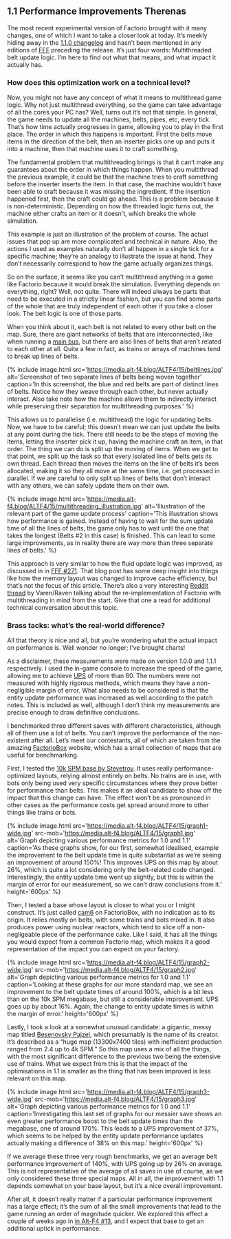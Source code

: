## 1.1 Performance Improvements <author>Therenas</author>

The most recent experimental version of Factorio brought with it many changes, one of which I want to take a closer look at today. It’s meekly hiding away in the [1.1.0 changelog](https://forums.factorio.com/viewtopic.php?p=521942#p521942) and hasn’t been mentioned in any editions of [FFF](https://factorio.com/blog/) preceding the release. It’s just four words: Multithreaded belt update logic. I’m here to find out what that means, and what impact it actually has.

### How does this optimization work on a technical level?

Now, you might not have any concept of what it means to multithread game logic. Why not just multithread everything, so the game can take advantage of all the cores your PC has? Well, turns out it’s not that simple. In general, the game needs to update all the machines, belts, pipes, etc, every tick. That’s how time actually progresses in game, allowing you to play in the first place. The order in which this happens is important. First the belts move items in the direction of the belt, then an inserter picks one up and puts it into a machine, then that machine uses it to craft something.

The fundamental problem that multithreading brings is that it can’t make any guarantees about the order in which things happen. When you multithread the previous example, it could be that the machine tries to craft something before the inserter inserts the item. In that case, the machine wouldn’t have been able to craft because it was missing the ingredient. If the insertion happened first, then the craft could go ahead. This is a problem because it is non-deterministic. Depending on how the threaded logic turns out, the machine either crafts an item or it doesn’t, which breaks the whole simulation.

This example is just an illustration of the problem of course. The actual issues that pop up are more complicated and technical in nature. Also, the actions I used as examples naturally don’t all happen in a single tick for a specific machine; they’re an analogy to illustrate the issue at hand. They don’t necessarily correspond to how the game actually organizes things.

So on the surface, it seems like you can’t multithread anything in a game like Factorio because it would break the simulation. Everything depends on everything, right? Well, not quite. There will indeed always be parts that need to be executed in a strictly linear fashion, but you can find some parts of the whole that are truly independent of each other if you take a closer look. The belt logic is one of those parts.

When you think about it, each belt is not related to every other belt on the map. Sure, there are giant networks of belts that are interconnected, like when running a [main bus](https://wiki.factorio.com/Tutorial:Main_bus), but there are also lines of belts that aren’t related to each other at all. Quite a few in fact, as trains or arrays of machines tend to break up lines of belts.

{% include image.html src='https://media.alt-f4.blog/ALTF4/15/beltlines.jpg' alt='Screenshot of two separate lines of belts being woven together' caption='In this screenshot, the blue and red belts are part of distinct lines of belts. Notice how they weave through each other, but never actually interact. Also take note how the machine allows them to indirectly interact while preserving their separation for multithreading purposes.' %}

This allows us to parallelise (i.e. multithread) the logic for updating belts. Now, we have to be careful; this doesn’t mean we can just update the belts at any point during the tick. There still needs to be the steps of moving the items, letting the inserter pick it up, having the machine craft an item, in that order. The thing we can do is split up the moving of items. When we get to that point, we split up the task so that every isolated line of belts gets its own thread. Each thread then moves the items on the line of belts it’s been allocated, making it so they all move at the same time, i.e. get processed in parallel. If we are careful to only split up lines of belts that don’t interact with any others, we can safely update them on their own.

{% include image.html src='https://media.alt-f4.blog/ALTF4/15/multithreading_illustration.jpg' alt='Illustration of the relevant part of the game update process' caption='This illustration shows how performance is gained. Instead of having to wait for the sum update time of all the lines of belts, the game only has to wait until the one that takes the longest (Belts #2 in this case) is finished. This can lead to some large improvements, as in reality there are way more than three separate lines of belts.' %}

This approach is very similar to how the fluid update logic was improved, as discussed in in [FFF #271](https://factorio.com/blog/post/fff-271). That blog post has some deep insight into things like how the memory layout was changed to improve cache efficiency, but that’s not the focus of this article. There’s also a very interesting [Reddit thread](https://www.reddit.com/r/factorio/comments/jizq1b/i_programmed_factorio_from_scratch_multithreaded/) by Varen/Raven talking about the re-implementation of Factorio with multithreading in mind from the start. Give that one a read for additional technical conversation about this topic.

### Brass tacks: what’s the real-world difference?

All that theory is nice and all, but you’re wondering what the actual impact on performance is. Well wonder no longer; I’ve brought charts!

As a disclaimer, these measurements were made on version 1.0.0 and 1.1.1 respectively. I used the in-game console to increase the speed of the game, allowing me to achieve [UPS](https://www.reddit.com/r/factorio/comments/5dmura/can_someone_explain_ups/) of more than 60. The numbers were not measured with highly rigorous methods, which means they have a non-negligible margin of error. What also needs to be considered is that the entity update performance was increased as well according to the patch notes. This is included as well, although I don’t think my measurements are precise enough to draw definitive conclusions.

I benchmarked three different saves with different characteristics, although all of them use a lot of belts. You can’t improve the performance of the non-existent after all. Let’s meet our contestants, all of which are taken from the amazing [FactorioBox](https://factoriobox.1au.us) website, which has a small collection of maps that are useful for benchmarking.

First, I tested the [10k SPM base by Stevetrov](https://www.reddit.com/r/factorio/comments/bdkrwz/10k_spm_belt_megabase_benchmarked_83ups_with_way/). It uses really performance-optimized layouts, relying almost entirely on belts. No trains are in use, with bots only being used very specific circumstances where they prove better for performance than belts. This makes it an ideal candidate to show off the impact that this change can have. The effect won’t be as pronounced in other cases as the performance costs get spread around more to other things like trains or bots.

{% include image.html src='https://media.alt-f4.blog/ALTF4/15/graph1-wide.jpg' src-mob='https://media.alt-f4.blog/ALTF4/15/graph1.jpg' alt='Graph depicting various performance metrics for 1.0 and 1.1' caption='As these graphs show, for our first, somewhat idealised, example the improvement to the belt update time is quite substantial as we’re seeing an improvement of around 150%! This improves UPS on this map by about 26%, which is quite a lot considering only the belt-related code changed. Interestingly, the entity update time went up slightly, but this is within the margin of error for our measurement, so we can’t draw conclusions from it.' height='600px' %}

Then, I tested a base whose layout is closer to what you or I might construct. It’s just called [cam6](https://factoriobox.1au.us/map/info/da5d1a5a8c66638254f5ddaa1d90f1084ba2b00f28888abc83e5bfef4d3b4cd1) on FactorioBox, with no indication as to its origin. It relies mostly on belts, with some trains and bots mixed in. It also produces power using nuclear reactors, which tend to slice off a non-negligeable piece of the performance cake. Like I said, it has all the things you would expect from a common Factorio map, which makes it a good representation of the impact you can expect on your factory.

{% include image.html src='https://media.alt-f4.blog/ALTF4/15/graph2-wide.jpg' src-mob='https://media.alt-f4.blog/ALTF4/15/graph2.jpg' alt='Graph depicting various performance metrics for 1.0 and 1.1' caption='Looking at these graphs for our more standard map, we see an improvement to the belt update times of around 100%, which is a bit less than on the 10k SPM megabase, but still a considerable improvement. UPS goes up by about 16%. Again, the change to entity update times is within the margin of error.' height='600px' %}

Lastly, I took a look at a somewhat unusual candidate: a gigantic, messy map titled [Besenovsky Pajzel](https://factoriobox.1au.us/map/info/06fde508f4db1afd18ae17903af1dd830a50ecf7af342afef3df99ee00c3b6bc), which presumably is the name of its creator. It’s described as a “huge map (13300x7400 tiles) with inefficient production ranged from 2.4 up to 4k SPM.” So this map uses a mix of all the things, with the most significant difference to the previous two being the extensive use of trains. What we expect from this is that the impact of the optimisations in 1.1 is smaller as the thing that has been improved is less relevant on this map.

{% include image.html src='https://media.alt-f4.blog/ALTF4/15/graph3-wide.jpg' src-mob='https://media.alt-f4.blog/ALTF4/15/graph3.jpg' alt='Graph depicting various performance metrics for 1.0 and 1.1' caption='Investigating this last set of graphs for our messier save shows an even greater performance boost to the belt update times than the megabase, one of around 170%. This leads to a UPS improvement of 37%, which seems to be helped by the entity update performance updates actually making a difference of 38% on this map.' height='600px' %}

If we average these three very rough benchmarks, we get an average belt performance improvement of 140%, with UPS going up by 26% on average. This is not representative of the average of all saves in use of course, as we only considered these three special maps. All in all, the improvement with 1.1 depends somewhat on your base layout, but it’s a nice overall improvement.

After all, it doesn’t really matter if a particular performance improvement has a large effect; it’s the sum of all the small improvements that lead to the game running an order of magnitude quicker. We explored this effect a couple of weeks ago in [in Alt-F4 #13](https://alt-f4.blog/ALTF4-13/#running-the-factory-in-10), and I expect that base to get an additional uptick in performance.
